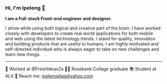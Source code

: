 
### Hi, I'm Ipeleng 👋
<b>I am a Full-stack Front-end engineer and designer. </b>

I strive while using both logical and creative part of the brain. I have worked closely with developers to create real world applications for both mobile and web using the latest technology trends. I stand for quality,  innovation and building products that are useful to humans. I am highly motivated and self-directed individual who is always eager to take on new challenges and learn new things.

<hr>

💼 Worked at @FreshIdeasZa
👨‍🎓 Rosebank Collage graduate
📚 Student at ALX
📨 Reach me: ipelengsilas@yahoo.com



